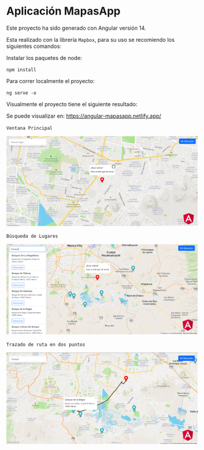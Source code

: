 # Aplicación MapasApp

Este proyecto ha sido generado con Angular versión 14. 

Esta realizado con la librería `Mapbox`, para su uso se recomiendo los siguientes comandos: 

Instalar los paquetes de node:

    npm install

Para correr localmente el proyecto: 

    ng serve -o 

Visualmente el proyecto tiene el siguiente resultado:

Se puede visualizar en: https://angular-mapasapp.netlify.app/

`Ventana Principal`

![imagen1](/src/assets/images/imagen1.PNG)

`Búsqueda de Lugares`

![imagen2](/src/assets/images/imagen2.PNG)

`Trazado de ruta en dos puntos`

![imagen3](/src/assets/images/imagen3.PNG)